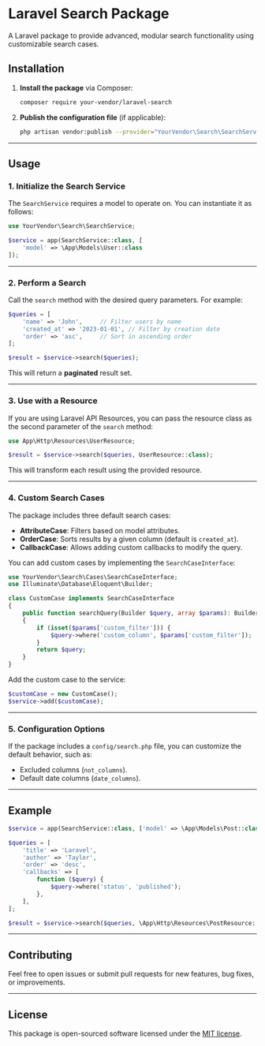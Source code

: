 
# Laravel Search Package

A Laravel package to provide advanced, modular search functionality using customizable search cases.

## Installation

1. **Install the package** via Composer:
   ```bash
   composer require your-vendor/laravel-search
   ```

2. **Publish the configuration file** (if applicable):
   ```bash
   php artisan vendor:publish --provider="YourVendor\Search\SearchServiceProvider" --tag=config
   ```

---

## Usage

### 1. **Initialize the Search Service**

The `SearchService` requires a model to operate on. You can instantiate it as follows:

```php
use YourVendor\Search\SearchService;

$service = app(SearchService::class, [
    'model' => \App\Models\User::class
]);
```

---

### 2. **Perform a Search**

Call the `search` method with the desired query parameters. For example:

```php
$queries = [
    'name' => 'John',     // Filter users by name
    'created_at' => '2023-01-01', // Filter by creation date
    'order' => 'asc',     // Sort in ascending order
];

$result = $service->search($queries);
```

This will return a **paginated** result set.

---

### 3. **Use with a Resource**

If you are using Laravel API Resources, you can pass the resource class as the second parameter of the `search` method:

```php
use App\Http\Resources\UserResource;

$result = $service->search($queries, UserResource::class);
```

This will transform each result using the provided resource.

---

### 4. **Custom Search Cases**

The package includes three default search cases:
- **AttributeCase**: Filters based on model attributes.
- **OrderCase**: Sorts results by a given column (default is `created_at`).
- **CallbackCase**: Allows adding custom callbacks to modify the query.

You can add custom cases by implementing the `SearchCaseInterface`:

```php
use YourVendor\Search\Cases\SearchCaseInterface;
use Illuminate\Database\Eloquent\Builder;

class CustomCase implements SearchCaseInterface
{
    public function searchQuery(Builder $query, array $params): Builder
    {
        if (isset($params['custom_filter'])) {
            $query->where('custom_column', $params['custom_filter']);
        }
        return $query;
    }
}
```

Add the custom case to the service:

```php
$customCase = new CustomCase();
$service->add($customCase);
```

---

### 5. **Configuration Options**

If the package includes a `config/search.php` file, you can customize the default behavior, such as:
- Excluded columns (`not_columns`).
- Default date columns (`date_columns`).

---

## Example

```php
$service = app(SearchService::class, ['model' => \App\Models\Post::class]);

$queries = [
    'title' => 'Laravel',
    'author' => 'Taylor',
    'order' => 'desc',
    'callbacks' => [
        function ($query) {
            $query->where('status', 'published');
        },
    ],
];

$result = $service->search($queries, \App\Http\Resources\PostResource::class);
```

---

## Contributing

Feel free to open issues or submit pull requests for new features, bug fixes, or improvements.

---

## License

This package is open-sourced software licensed under the [MIT license](LICENSE).

